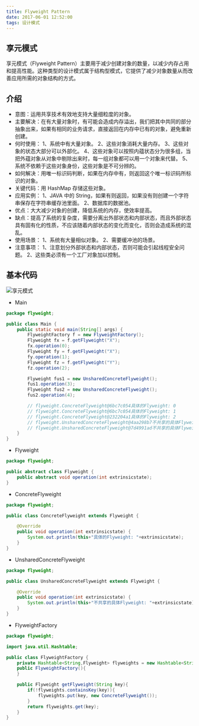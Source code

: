 ```yaml
---
title: Flyweight Pattern
date: 2017-06-01 12:52:00
tags: 设计模式
---
```

## 享元模式
享元模式（Flyweight Pattern）主要用于减少创建对象的数量，以减少内存占用和提高性能。这种类型的设计模式属于结构型模式，它提供了减少对象数量从而改善应用所需的对象结构的方式。

## 介绍
* 意图：运用共享技术有效地支持大量细粒度的对象。
* 主要解决：在有大量对象时，有可能会造成内存溢出，我们把其中共同的部分抽象出来，如果有相同的业务请求，直接返回在内存中已有的对象，避免重新创建。
* 何时使用： 1、系统中有大量对象。 2、这些对象消耗大量内存。 3、这些对象的状态大部分可以外部化。 4、这些对象可以按照内蕴状态分为很多组，当把外蕴对象从对象中剔除出来时，每一组对象都可以用一个对象来代替。 5、系统不依赖于这些对象身份，这些对象是不可分辨的。
* 如何解决：用唯一标识码判断，如果在内存中有，则返回这个唯一标识码所标识的对象。
* 关键代码：用 HashMap 存储这些对象。
* 应用实例： 1、JAVA 中的 String，如果有则返回，如果没有则创建一个字符串保存在字符串缓存池里面。 2、数据库的数据池。
* 优点：大大减少对象的创建，降低系统的内存，使效率提高。
* 缺点：提高了系统的复杂度，需要分离出外部状态和内部状态，而且外部状态具有固有化的性质，不应该随着内部状态的变化而变化，否则会造成系统的混乱。
* 使用场景： 1、系统有大量相似对象。 2、需要缓冲池的场景。
* 注意事项： 1、注意划分外部状态和内部状态，否则可能会引起线程安全问题。 2、这些类必须有一个工厂对象加以控制。

## 基本代码
![享元模式](Flyweight.png)

* Main
```java
package flyweight;

public class Main {
    public static void main(String[] args) {
        FlyweightFactory f = new FlyweightFactory();
        Flyweight fx = f.getFlyweight("X");
        fx.operation(0);
        Flyweight fy = f.getFlyweight("X");
        fy.operation(1);
        Flyweight fz = f.getFlyweight("Y");
        fz.operation(2);

        Flyweight fus1 = new UnsharedConcreteFlyweight();
        fus1.operation(3);
        Flyweight fus2 = new UnsharedConcreteFlyweight();
        fus2.operation(4);

        // flyweight.ConcreteFlyweight@6bc7c054具体的Flyweight: 0
        // flyweight.ConcreteFlyweight@6bc7c054具体的Flyweight: 1
        // flyweight.ConcreteFlyweight@232204a1具体的Flyweight: 2
        // flyweight.UnsharedConcreteFlyweight@4aa298b7不共享的具体Flyweight: 3
        // flyweight.UnsharedConcreteFlyweight@7d4991ad不共享的具体Flyweight: 4
    }
}
```

* Flyweight
```java
package flyweight;

public abstract class Flyweight {
    public abstract void operation(int extrinsicstate);
}
```

* ConcreteFlyweight
```java
package flyweight;

public class ConcreteFlyweight extends Flyweight {

    @Override
    public void operation(int extrinsicstate) {
        System.out.println(this+"具体的Flyweight: "+extrinsicstate);
    }
}
```

* UnsharedConcreteFlyweight 
```java
package flyweight;

public class UnsharedConcreteFlyweight extends Flyweight {

    @Override
    public void operation(int extrinsicstate) {
        System.out.println(this+"不共享的具体Flyweight: "+extrinsicstate);
    }
}
```

* FlyweightFactory
```java
package flyweight;

import java.util.Hashtable;

public class FlyweightFactory {
    private Hashtable<String,Flyweight> flyweights = new Hashtable<String,Flyweight>();
    public FlyweightFactory(){
    }

    public Flyweight getFlyweight(String key){
        if(!flyweights.containsKey(key)){
            flyweights.put(key, new ConcreteFlyweight());
        }
        return flyweights.get(key);
    }
}
```
